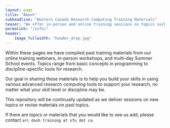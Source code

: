 ```yaml
---
layout: page
title: "About"
subheadline: "Western Canada Research Computing Training Materials"
teaser: "We offer in-person and online training sessions on topics such as getting started with clusters, programming languages, specialized software, research data management, and data visualization tools. Contact us at `arc dash training at sfu dot ca` to request a session at your university or to suggest a topic for an online webinar."
permalink: "/info/"
header:
    image_fullwidth: "header_drop.jpg"
---
```


Within these pages we have compiled past training materials from our online training webinars, in-person workshops, and
multi-day Summer School events. Topics range from basic concepts in programming to discipline-specific tools for
research.

Our goal in sharing these materials is to help you build your skills in using various advanced research computing tools
to support your research, no matter what your skill level or discipline may be.

This repository will be continually updated as we deliver sessions on new topics or revise materials on past topics.

If there are topics or materials that you would like to see us add, please contact `arc dash training at sfu dot ca`.

<!-- To stay informed of WestGrid training events, -->
<!-- [join our mailing list](http://westgrid.us4.list-manage1.com/subscribe?u=3c76a762cc69cb8a35e25fd53&id=4eebf3c86b) and -->
<!-- [watch our website](https://www.westgrid.ca/events/westgrid-training-events). -->
